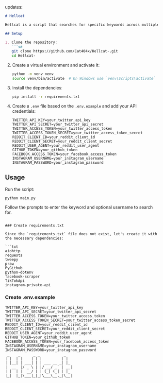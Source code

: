 updates:

```markdown
# Hellcat

Hellcat is a script that searches for specific keywords across multiple social media platforms and saves the results to a CSV file.

## Setup

1. Clone the repository:
   ```sh
   git clone https://github.com/Cat404x/Hellcat-.git
   cd Hellcat-
   ```

2. Create a virtual environment and activate it:
   ```sh
   python -m venv venv
   source venv/bin/activate  # On Windows use `venv\Scripts\activate`
   ```

3. Install the dependencies:
   ```sh
   pip install -r requirements.txt
   ```

4. Create a `.env` file based on the `.env.example` and add your API credentials:
   ```env
   TWITTER_API_KEY=your_twitter_api_key
   TWITTER_API_SECRET=your_twitter_api_secret
   TWITTER_ACCESS_TOKEN=your_twitter_access_token
   TWITTER_ACCESS_TOKEN_SECRET=your_twitter_access_token_secret
   REDDIT_CLIENT_ID=your_reddit_client_id
   REDDIT_CLIENT_SECRET=your_reddit_client_secret
   REDDIT_USER_AGENT=your_reddit_user_agent
   GITHUB_TOKEN=your_github_token
   FACEBOOK_ACCESS_TOKEN=your_facebook_access_token
   INSTAGRAM_USERNAME=your_instagram_username
   INSTAGRAM_PASSWORD=your_instagram_password
   ```

## Usage

Run the script:
```sh
python main.py
```

Follow the prompts to enter the keyword and optional username to search for.
```

### Create requirements.txt

Since the `requirements.txt` file does not exist, let's create it with the necessary dependencies:

```txt
aiohttp
requests
tweepy
praw
PyGithub
python-dotenv
facebook-scraper
TikTokApi
instagram-private-api
```

### Create .env.example

```env
TWITTER_API_KEY=your_twitter_api_key
TWITTER_API_SECRET=your_twitter_api_secret
TWITTER_ACCESS_TOKEN=your_twitter_access_token
TWITTER_ACCESS_TOKEN_SECRET=your_twitter_access_token_secret
REDDIT_CLIENT_ID=your_reddit_client_id
REDDIT_CLIENT_SECRET=your_reddit_client_secret
REDDIT_USER_AGENT=your_reddit_user_agent
GITHUB_TOKEN=your_github_token
FACEBOOK_ACCESS_TOKEN=your_facebook_access_token
INSTAGRAM_USERNAME=your_instagram_username
INSTAGRAM_PASSWORD=your_instagram_password
 _    _      _ _           _   
| |  | |    | | |         | |  
| |__| | ___| | | ___ __ _| |_ 
|  __  |/ _ \ | |/ __/ _` | __|
| |  | |  __/ | | (_| (_| | |_ 
|_|  |_|\___|_|_|\___\__,_|\__|


